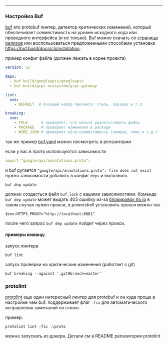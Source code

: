 
---

### Настройка Buf
[buf](https://github.com/bufbuild/buf) это protobuf линтер, детектор критических изменений, который обеспечивает совместимость на уровне исходного кода или проводного интерфейса (и не только). 
Buf можно скачать со [страницы релизов](https://github.com/bufbuild/buf/releases) или воспользоваться предложенными способами установки https://buf.build/docs/cli/installation. 

пример конфиг файла (должен лежать в корне проекта)
```yaml
version: v2

deps:
  - buf.build/googleapis/googleapis
  - buf.build/grpc-ecosystem/grpc-gateway

lint:
  use:
    - DEFAULT  # базовый набор линтинга: стиль, порядок и т.п.

breaking:
  use:
    - FILE      # проверяет, что нельзя удалять/ломать файлы
    - PACKAGE   # проверяет изменения в package
    - WIRE_JSON # проверяет wire-совместимость (номера, типы и т.д.)
```
так же пример [buf.yaml](buf.yaml) можно посмотреть в репазитории

если у вас в прото используются зависимости
```yaml
import "google/api/annotations.proto";
```
и buf ругается 
`"google/api/annotations.proto": file does not exist` нужно зависимости добавить 
в конфиг `deps` и выполнить 
```
buf dep update
```
должен создасться файл `buf.lock` с вашими зависимостями.
Команде `buf dep update` может выдать 403 ошибку из-за [блокировок по ip](https://buf.build/docs/bsr/authentication/#ip-address-blocking) 
в таком случае нужен прокси, в powershell установить прокси можно так
```
$env:HTTPS_PROXY="http://localhost:8081"
```
после чего запрос `buf dep update` пойдет через прокси.




#### примеры команд:
запуск линтера
```
buf lint 
```

запуск проверки на критические изменения (работает с git)
```
buf breaking --against '.git#branch=master'
```

### protolint
[protolint](https://github.com/yoheimuta/protolint) еще один интересный линтер для protobuf и он куда проще в настройке чем buf.
поддерживает флаг `-fix` для автоматического исправления замечаний по стилю. 

пример:
```
protolint lint -fix .\proto
```
можно запускать из докера. Детали см в README репазитория protolint